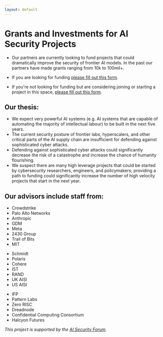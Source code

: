 ```yaml
---
layout: default
---
```


# Grants and Investments for AI Security Projects

- Our partners are currently looking to fund projects that could dramatically improve the security of frontier AI models. In the past our partners have made grants ranging from 10k to 100mil+.

- If you are looking for funding [please fill out this form](#).

- If you're not looking for funding but are considering joining or starting a project in this space, [please fill out this form](#).

## Our thesis:

- We expect very powerful AI systems (e.g. AI systems that are capable of automating the majority of intellectual labour) to be built in the next five years.
- The current security posture of frontier labs, hyperscalers, and other critical parts of the AI supply chain are insufficient for defending against sophisticated cyber attacks.
- Defending against sophisticated cyber attacks could significantly decrease the risk of a catastrophe and increase the chance of humanity flourishing.
- We suspect there are many high leverage projects that could be started by cybersecurity researchers, engineers, and policymakers; providing a path to funding could significantly increase the number of high velocity projects that start in the next year.

## Our advisors include staff from:

<div class="advisor-grid">
  <ul>
    <li>Crowdstrike</li>
    <li>Palo Alto Networks</li>
    <li>Anthropic</li>
    <li>GDM</li>
    <li>Meta</li>
    <li>2430 Group</li>
    <li>Trail of Bits</li>
    <li>MIT</li>
  </ul>

  <ul>
    <li>Schmidt</li>
    <li>Polaris</li>
    <li>Cohere</li>
    <li>IST</li>
    <li>RAND</li>
    <li>UK AISI</li>
    <li>US AISI</li>
  </ul>

  <ul>
    <li>IFP</li>
    <li>Pattern Labs</li>
    <li>Zero RISC</li>
    <li>Dreadnode</li>
    <li>Confidential Computing Consortium</li>
    <li>Halcyon Futures</li>
  </ul>
</div>

_This project is supported by the [AI Security Forum](aisecurity.forum)._
